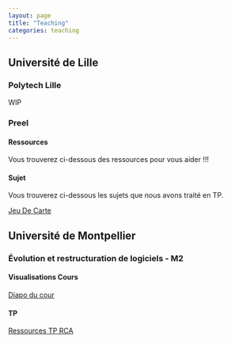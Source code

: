 ```yaml
---
layout: page
title: "Teaching"
categories: teaching
---
```


## Université de Lille

### Polytech Lille

WIP

### Preel

#### Ressources

Vous trouverez ci-dessous des ressources pour vous aider !!!

#### Sujet

Vous trouverez ci-dessous les sujets que nous avons traité en TP.

[Jeu De Carte](JeuDeCarte)

## Université de Montpellier

### Évolution et restructuration de logiciels - M2

#### Visualisations Cours

[Diapo du cour](https://docs.google.com/presentation/d/1Cxd9_dQRRNADM4vjfNBpIEfyF-CYolzEFSpmeh9efVo/edit?usp=sharing)

#### TP

[Ressources TP RCA](MTPVisuRCA)
